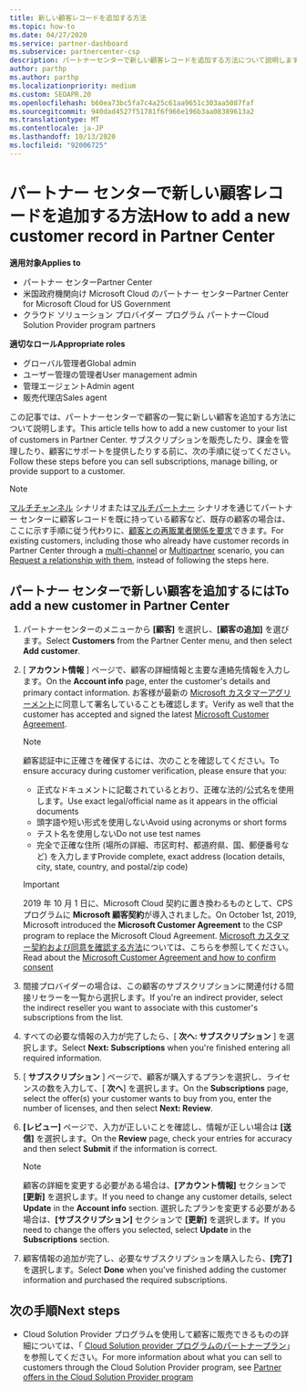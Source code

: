 ```yaml
---
title: 新しい顧客レコードを追加する方法
ms.topic: how-to
ms.date: 04/27/2020
ms.service: partner-dashboard
ms.subservice: partnercenter-csp
description: パートナーセンターで新しい顧客レコードを追加する方法について説明します。 その後、顧客のサブスクリプションを販売したり、請求を管理したり、カスタマーサポートを提供したりすることができます。
author: parthp
ms.author: parthp
ms.localizationpriority: medium
ms.custom: SEOAPR.20
ms.openlocfilehash: b60ea73bc5fa7c4a25c61aa9651c303aa5087faf
ms.sourcegitcommit: 940dad4527f51781f6f966e196b3aa08389613a2
ms.translationtype: MT
ms.contentlocale: ja-JP
ms.lasthandoff: 10/13/2020
ms.locfileid: "92006725"
---
```

# <a name="how-to-add-a-new-customer-record-in-partner-center"></a><span data-ttu-id="83945-104">パートナー センターで新しい顧客レコードを追加する方法</span><span class="sxs-lookup"><span data-stu-id="83945-104">How to add a new customer record in Partner Center</span></span>

<span data-ttu-id="83945-105">**適用対象**</span><span class="sxs-lookup"><span data-stu-id="83945-105">**Applies to**</span></span>

- <span data-ttu-id="83945-106">パートナー センター</span><span class="sxs-lookup"><span data-stu-id="83945-106">Partner Center</span></span>
- <span data-ttu-id="83945-107">米国政府機関向け Microsoft Cloud のパートナー センター</span><span class="sxs-lookup"><span data-stu-id="83945-107">Partner Center for Microsoft Cloud for US Government</span></span>
- <span data-ttu-id="83945-108">クラウド ソリューション プロバイダー プログラム パートナー</span><span class="sxs-lookup"><span data-stu-id="83945-108">Cloud Solution Provider program partners</span></span>

<span data-ttu-id="83945-109">**適切なロール**</span><span class="sxs-lookup"><span data-stu-id="83945-109">**Appropriate roles**</span></span>

- <span data-ttu-id="83945-110">グローバル管理者</span><span class="sxs-lookup"><span data-stu-id="83945-110">Global admin</span></span>
- <span data-ttu-id="83945-111">ユーザー管理の管理者</span><span class="sxs-lookup"><span data-stu-id="83945-111">User management admin</span></span>
- <span data-ttu-id="83945-112">管理エージェント</span><span class="sxs-lookup"><span data-stu-id="83945-112">Admin agent</span></span>
- <span data-ttu-id="83945-113">販売代理店</span><span class="sxs-lookup"><span data-stu-id="83945-113">Sales agent</span></span>

<span data-ttu-id="83945-114">この記事では、パートナーセンターで顧客の一覧に新しい顧客を追加する方法について説明します。</span><span class="sxs-lookup"><span data-stu-id="83945-114">This article tells how to add a new customer to your list of customers in Partner Center.</span></span> <span data-ttu-id="83945-115">サブスクリプションを販売したり、課金を管理したり、顧客にサポートを提供したりする前に、次の手順に従ってください。</span><span class="sxs-lookup"><span data-stu-id="83945-115">Follow these steps before you can sell subscriptions, manage billing, or provide support to a customer.</span></span>

>[!NOTE]
><span data-ttu-id="83945-116">[マルチチャンネル](multichannel.md) シナリオまたは[マルチパートナー](multipartner.md) シナリオを通じてパートナー センターに顧客レコードを既に持っている顧客など、既存の顧客の場合は、ここに示す手順に従う代わりに、[顧客との再販業者関係を要求](request-a-relationship-with-a-customer.md)できます。</span><span class="sxs-lookup"><span data-stu-id="83945-116">For existing customers, including those who already have customer records in Partner Center through a [multi-channel](multichannel.md) or [Multipartner](multipartner.md) scenario, you can [Request a relationship with them](request-a-relationship-with-a-customer.md), instead of following the steps here.</span></span>

## <a name="to-add-a-new-customer-in-partner-center"></a><span data-ttu-id="83945-117">パートナー センターで新しい顧客を追加するには</span><span class="sxs-lookup"><span data-stu-id="83945-117">To add a new customer in Partner Center</span></span>

1. <span data-ttu-id="83945-118">パートナーセンターのメニューから **[顧客]** を選択し、**[顧客の追加]** を選びます。</span><span class="sxs-lookup"><span data-stu-id="83945-118">Select **Customers** from the Partner Center menu, and then select **Add customer**.</span></span>

2. <span data-ttu-id="83945-119">[ **アカウント情報** ] ページで、顧客の詳細情報と主要な連絡先情報を入力します。</span><span class="sxs-lookup"><span data-stu-id="83945-119">On the **Account info** page, enter the customer's details and primary contact information.</span></span> <span data-ttu-id="83945-120">お客様が最新の [Microsoft カスタマーアグリーメント](agreements.md)に同意して署名していることも確認します。</span><span class="sxs-lookup"><span data-stu-id="83945-120">Verify as well that the customer has accepted and signed the latest [Microsoft Customer Agreement](agreements.md).</span></span>

   >[!NOTE]
   >
   ><span data-ttu-id="83945-121">顧客認証中に正確さを確保するには、次のことを確認してください。</span><span class="sxs-lookup"><span data-stu-id="83945-121">To ensure accuracy during customer verification, please ensure that you:</span></span>
   >
   >- <span data-ttu-id="83945-122">正式なドキュメントに記載されているとおり、正確な法的/公式名を使用します。</span><span class="sxs-lookup"><span data-stu-id="83945-122">Use exact legal/official name as it appears in the official documents</span></span>
   >- <span data-ttu-id="83945-123">頭字語や短い形式を使用しない</span><span class="sxs-lookup"><span data-stu-id="83945-123">Avoid using acronyms or short forms</span></span>
   >- <span data-ttu-id="83945-124">テスト名を使用しない</span><span class="sxs-lookup"><span data-stu-id="83945-124">Do not use test names</span></span>
   >- <span data-ttu-id="83945-125">完全で正確な住所 (場所の詳細、市区町村、都道府県、国、郵便番号など) を入力します</span><span class="sxs-lookup"><span data-stu-id="83945-125">Provide complete, exact address (location details, city, state, country, and postal/zip code)</span></span>

   >[!IMPORTANT]
   > <span data-ttu-id="83945-126">2019 年 10 月 1 日に、Microsoft Cloud 契約に置き換わるものとして、CPS プログラムに **Microsoft 顧客契約**が導入されました。</span><span class="sxs-lookup"><span data-stu-id="83945-126">On October 1st, 2019, Microsoft introduced the **Microsoft Customer Agreement** to the CSP program to replace the Microsoft Cloud Agreement.</span></span> <span data-ttu-id="83945-127">[Microsoft カスタマー契約および同意を確認する方法](confirm-customer-agreement.md)については、こちらを参照してください。</span><span class="sxs-lookup"><span data-stu-id="83945-127">Read about the [Microsoft Customer Agreement and how to confirm consent](confirm-customer-agreement.md)</span></span>
  
3. <span data-ttu-id="83945-128">間接プロバイダーの場合は、この顧客のサブスクリプションに関連付ける間接リセラーを一覧から選択します。</span><span class="sxs-lookup"><span data-stu-id="83945-128">If you're an indirect provider, select the indirect reseller you want to associate with this customer's subscriptions from the list.</span></span>

4. <span data-ttu-id="83945-129">すべての必要な情報の入力が完了したら、[ **次へ: サブスクリプション** ] を選択します。</span><span class="sxs-lookup"><span data-stu-id="83945-129">Select **Next: Subscriptions** when you're finished entering all required information.</span></span>

5. <span data-ttu-id="83945-130">[ **サブスクリプション** ] ページで、顧客が購入するプランを選択し、ライセンスの数を入力して、[ **次へ**] を選択します。</span><span class="sxs-lookup"><span data-stu-id="83945-130">On the **Subscriptions** page, select the offer(s) your customer wants to buy from you, enter the number of licenses, and then select **Next: Review**.</span></span>

6. <span data-ttu-id="83945-131">**[レビュー]** ページで、入力が正しいことを確認し、情報が正しい場合は **[送信]** を選択します。</span><span class="sxs-lookup"><span data-stu-id="83945-131">On the **Review** page, check your entries for accuracy and then select **Submit** if the information is correct.</span></span>

   >[!NOTE]
   ><span data-ttu-id="83945-132">顧客の詳細を変更する必要がある場合は、**[アカウント情報]** セクションで **[更新]** を選択します。</span><span class="sxs-lookup"><span data-stu-id="83945-132">If you need to change any customer details, select **Update** in the **Account info** section.</span></span> <span data-ttu-id="83945-133">選択したプランを変更する必要がある場合は、**[サブスクリプション]** セクションで **[更新]** を選択します。</span><span class="sxs-lookup"><span data-stu-id="83945-133">If you need to change the offers you selected, select **Update** in the **Subscriptions** section.</span></span>

7. <span data-ttu-id="83945-134">顧客情報の追加が完了し、必要なサブスクリプションを購入したら、**[完了]** を選択します。</span><span class="sxs-lookup"><span data-stu-id="83945-134">Select **Done** when you've finished adding the customer information and purchased the required subscriptions.</span></span>

## <a name="next-steps"></a><span data-ttu-id="83945-135">次の手順</span><span class="sxs-lookup"><span data-stu-id="83945-135">Next steps</span></span>

- <span data-ttu-id="83945-136">Cloud Solution Provider プログラムを使用して顧客に販売できるものの詳細については、「 [Cloud Solution provider プログラムのパートナープラン](csp-offers.md)」を参照してください。</span><span class="sxs-lookup"><span data-stu-id="83945-136">For more information about what you can sell to customers through the Cloud Solution Provider program, see [Partner offers in the Cloud Solution Provider program](csp-offers.md)</span></span>

